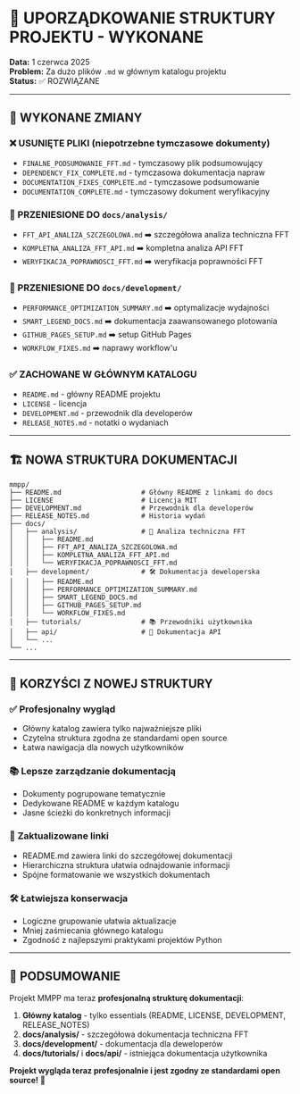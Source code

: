 # 🧹 UPORZĄDKOWANIE STRUKTURY PROJEKTU - WYKONANE

**Data:** 1 czerwca 2025  
**Problem:** Za dużo plików `.md` w głównym katalogu projektu  
**Status:** ✅ ROZWIĄZANE

---

## 🎯 WYKONANE ZMIANY

### ❌ USUNIĘTE PLIKI (niepotrzebne tymczasowe dokumenty)
- `FINALNE_PODSUMOWANIE_FFT.md` - tymczasowy plik podsumowujący
- `DEPENDENCY_FIX_COMPLETE.md` - tymczasowa dokumentacja napraw
- `DOCUMENTATION_FIXES_COMPLETE.md` - tymczasowe podsumowanie
- `DOCUMENTATION_COMPLETE.md` - tymczasowy dokument weryfikacyjny

### 📁 PRZENIESIONE DO `docs/analysis/`
- `FFT_API_ANALIZA_SZCZEGOLOWA.md` ➡️ szczegółowa analiza techniczna FFT
- `KOMPLETNA_ANALIZA_FFT_API.md` ➡️ kompletna analiza API FFT
- `WERYFIKACJA_POPRAWNOSCI_FFT.md` ➡️ weryfikacja poprawności FFT

### 📁 PRZENIESIONE DO `docs/development/`
- `PERFORMANCE_OPTIMIZATION_SUMMARY.md` ➡️ optymalizacje wydajności
- `SMART_LEGEND_DOCS.md` ➡️ dokumentacja zaawansowanego plotowania
- `GITHUB_PAGES_SETUP.md` ➡️ setup GitHub Pages
- `WORKFLOW_FIXES.md` ➡️ naprawy workflow'u

### ✅ ZACHOWANE W GŁÓWNYM KATALOGU
- `README.md` - główny README projektu
- `LICENSE` - licencja
- `DEVELOPMENT.md` - przewodnik dla developerów
- `RELEASE_NOTES.md` - notatki o wydaniach

---

## 🏗️ NOWA STRUKTURA DOKUMENTACJI

```
mmpp/
├── README.md                    # Główny README z linkami do docs
├── LICENSE                      # Licencja MIT
├── DEVELOPMENT.md               # Przewodnik dla developerów
├── RELEASE_NOTES.md             # Historia wydań
├── docs/
│   ├── analysis/                # 🔬 Analiza techniczna FFT
│   │   ├── README.md
│   │   ├── FFT_API_ANALIZA_SZCZEGOLOWA.md
│   │   ├── KOMPLETNA_ANALIZA_FFT_API.md
│   │   └── WERYFIKACJA_POPRAWNOSCI_FFT.md
│   ├── development/             # 🛠️ Dokumentacja deweloperska
│   │   ├── README.md
│   │   ├── PERFORMANCE_OPTIMIZATION_SUMMARY.md
│   │   ├── SMART_LEGEND_DOCS.md
│   │   ├── GITHUB_PAGES_SETUP.md
│   │   └── WORKFLOW_FIXES.md
│   ├── tutorials/               # 📚 Przewodniki użytkownika
│   ├── api/                     # 📖 Dokumentacja API
│   └── ...
└── ...
```

---

## 🎯 KORZYŚCI Z NOWEJ STRUKTURY

### ✅ **Profesjonalny wygląd**
- Główny katalog zawiera tylko najważniejsze pliki
- Czytelna struktura zgodna ze standardami open source
- Łatwa nawigacja dla nowych użytkowników

### 📚 **Lepsze zarządzanie dokumentacją**
- Dokumenty pogrupowane tematycznie
- Dedykowane README w każdym katalogu
- Jasne ścieżki do konkretnych informacji

### 🔗 **Zaktualizowane linki**
- README.md zawiera linki do szczegółowej dokumentacji
- Hierarchiczna struktura ułatwia odnajdowanie informacji
- Spójne formatowanie we wszystkich dokumentach

### 🛠️ **Łatwiejsza konserwacja**
- Logiczne grupowanie ułatwia aktualizacje
- Mniej zaśmiecania głównego katalogu
- Zgodność z najlepszymi praktykami projektów Python

---

## 🎉 PODSUMOWANIE

Projekt MMPP ma teraz **profesjonalną strukturę dokumentacji**:

1. **Główny katalog** - tylko essentials (README, LICENSE, DEVELOPMENT, RELEASE_NOTES)
2. **docs/analysis/** - szczegółowa dokumentacja techniczna FFT
3. **docs/development/** - dokumentacja dla deweloperów
4. **docs/tutorials/** i **docs/api/** - istniejąca dokumentacja użytkownika

**Projekt wygląda teraz profesjonalnie i jest zgodny ze standardami open source! 🎯**

